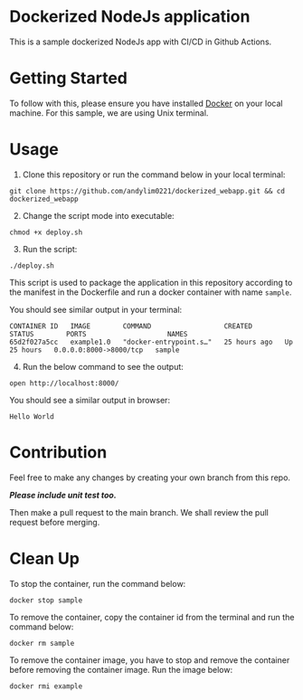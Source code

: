 # Dockerized NodeJs application 

This is a sample dockerized NodeJs app with CI/CD in Github Actions. 

# Getting Started
To follow with this, please ensure you have installed [Docker](https://docs.docker.com/get-docker/) on your local machine. For this sample, we are using Unix terminal. 
# Usage
1. Clone this repository or run the command below in your local terminal:
```
git clone https://github.com/andylim0221/dockerized_webapp.git && cd dockerized_webapp
```
2. Change the script mode into executable:
```
chmod +x deploy.sh
```

3. Run the script:
```
./deploy.sh
```
This script is used to package the application in this repository according to the manifest in the Dockerfile and run a docker container with name `sample`.

You should see similar output in your terminal:
```
CONTAINER ID   IMAGE        COMMAND                  CREATED        STATUS        PORTS                    NAMES
65d2f027a5cc   example1.0   "docker-entrypoint.s…"   25 hours ago   Up 25 hours   0.0.0.0:8000->8000/tcp   sample
```

4. Run the below command to see the output:
```
open http://localhost:8000/
```
You should see a similar output in browser:

```
Hello World
```
# Contribution

Feel free to make any changes by creating your own branch from this repo. 

***Please include unit test too.***

Then make a pull request to the main branch. We shall review the pull request before merging.

# Clean Up 

To stop the container, run the command below:
```
docker stop sample
```

To remove the container, copy the container id from the terminal and run the command below:
```
docker rm sample
```

To remove the container image, you have to stop and remove the container before removing the container image. Run the image below:
```
docker rmi example 
```
